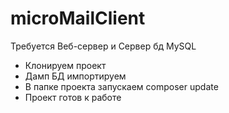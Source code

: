 # microMailClient
Требуется Веб-сервер и Сервер бд MySQL
- Клонируем проект
- Дамп БД импортируем 
- В папке проекта запускаем composer update
- Проект готов к работе